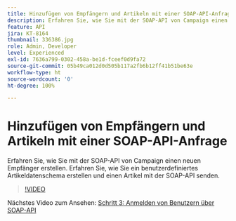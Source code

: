 ```yaml
---
title: Hinzufügen von Empfängern und Artikeln mit einer SOAP-API-Anfrage
description: Erfahren Sie, wie Sie mit der SOAP-API von Campaign einen neuen Empfänger erstellen. Erfahren Sie, wie Sie ein benutzerdefiniertes Artikeldatenschema erstellen und einen Artikel mit der SOAP-API senden.
feature: API
jira: KT-8164
thumbnail: 336386.jpg
role: Admin, Developer
level: Experienced
exl-id: 7636a799-0302-458a-be1d-fceef0d9fa72
source-git-commit: 05b49ca012d0d505b117a2fb6b12ff41b51be63e
workflow-type: ht
source-wordcount: '0'
ht-degree: 100%

---
```


# Hinzufügen von Empfängern und Artikeln mit einer SOAP-API-Anfrage

Erfahren Sie, wie Sie mit der SOAP-API von Campaign einen neuen Empfänger erstellen. Erfahren Sie, wie Sie ein benutzerdefiniertes Artikeldatenschema erstellen und einen Artikel mit der SOAP-API senden.

>[!VIDEO](https://video.tv.adobe.com/v/336386?quality=12&learn=on)

Nächstes Video zum Ansehen: [Schritt 3: Anmelden von Benutzern über SOAP-API](/help/tutorial-use-soap-apis/subscribe-users-via-soap-api.md)